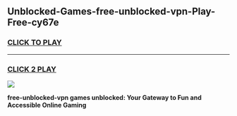 
## Unblocked-Games-free-unblocked-vpn-Play-Free-cy67e
<h3>
<a href="https://premium76.site?title=free-unblocked-vpn&ref=18A1">CLICK TO PLAY</a></h3>
<hr>

<h3>
<a href="https://premium76.site?title=free-unblocked-vpn&ref=18A1">CLICK 2 PLAY</a>
  
</h3>

<a href="https://premium76.site?title=free-unblocked-vpn&ref=18A1"><img src="https://clearcache.store/games.png"></a>


**free-unblocked-vpn games unblocked: Your Gateway to Fun and Accessible Online Gaming**
